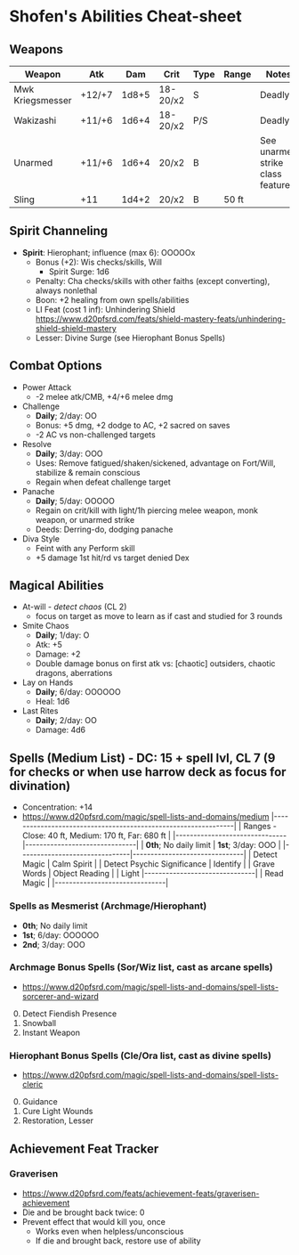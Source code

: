 # Shofen's Abilities Cheat-sheet
## Weapons
| Weapon           | Atk    | Dam   | Crit     | Type | Range | Notes
|------------------|--------|-------|----------|------|-------|------------
| Mwk Kriegsmesser | +12/+7 | 1d8+5 | 18-20/x2 | S    |       | Deadly
| Wakizashi        | +11/+6 | 1d6+4 | 18-20/x2 | P/S  |       | Deadly
| Unarmed          | +11/+6 | 1d6+4 |    20/x2 | B    |       | See unarmed strike class feature
| Sling            | +11    | 1d4+2 |    20/x2 | B    | 50 ft |

## Spirit Channeling
- **Spirit**: Hierophant; influence (max 6): OOOOOx
    - Bonus (+2): Wis checks/skills, Will
        - Spirit Surge: 1d6
    - Penalty: Cha checks/skills with other faiths (except converting), always nonlethal
    - Boon: +2 healing from own spells/abilities
    - LI Feat (cost 1 inf): Unhindering Shield https://www.d20pfsrd.com/feats/shield-mastery-feats/unhindering-shield-shield-mastery
    - Lesser: Divine Surge (see Hierophant Bonus Spells)

## Combat Options
- Power Attack
    - -2 melee atk/CMB, +4/+6 melee dmg
- Challenge
    - **Daily**; 2/day: OO
    - Bonus: +5 dmg, +2 dodge to AC, +2 sacred on saves
    - -2 AC vs non-challenged targets
- Resolve
    - **Daily**; 3/day: OOO
    - Uses: Remove fatigued/shaken/sickened, advantage on Fort/Will, stabilize & remain conscious
    - Regain when defeat challenge target
- Panache
    - **Daily**; 5/day: OOOOO
    - Regain on crit/kill with light/1h piercing melee weapon, monk weapon, or unarmed strike
    - Deeds: Derring-do, dodging panache
- Diva Style
    - Feint with any Perform skill
    - +5 damage 1st hit/rd vs target denied Dex

## Magical Abilities
- At-will - *detect chaos* (CL 2)
    - focus on target as move to learn as if cast and studied for 3 rounds
- Smite Chaos
    - **Daily**; 1/day: O
    - Atk: +5
    - Damage: +2
    - Double damage bonus on first atk vs: [chaotic] outsiders, chaotic dragons, aberrations
- Lay on Hands
    - **Daily**; 6/day: OOOOOO
    - Heal: 1d6
- Last Rites
    - **Daily**; 2/day: OO
    - Damage: 4d6

## Spells (Medium List) - DC: 15 + spell lvl, CL 7 (9 for checks or when use harrow deck as focus for divination)
- Concentration: +14
- https://www.d20pfsrd.com/magic/spell-lists-and-domains/medium
|---------------------------------------------------------------|
| Ranges - Close: 40 ft, Medium: 170 ft, Far: 680 ft            |
|-------------------------------|-------------------------------|
| **0th**; No daily limit       | **1st**; 3/day: OOO           |
|-------------------------------|-------------------------------|
| Detect Magic                  | Calm Spirit                   |
| Detect Psychic Significance   | Identify                      |
| Grave Words                   | Object Reading                |
| Light                         |-------------------------------|
| Read Magic                    |
|-------------------------------|

### Spells as Mesmerist (Archmage/Hierophant)
- **0th**; No daily limit
- **1st**; 6/day: OOOOOO
- **2nd**; 3/day: OOO

### Archmage Bonus Spells (Sor/Wiz list, cast as arcane spells)
- https://www.d20pfsrd.com/magic/spell-lists-and-domains/spell-lists-sorcerer-and-wizard
0. Detect Fiendish Presence
1. Snowball
2. Instant Weapon

### Hierophant Bonus Spells (Cle/Ora list, cast as divine spells)
- https://www.d20pfsrd.com/magic/spell-lists-and-domains/spell-lists-cleric
0. Guidance
1. Cure Light Wounds
2. Restoration, Lesser

## Achievement Feat Tracker
### Graverisen
- https://www.d20pfsrd.com/feats/achievement-feats/graverisen-achievement
- Die and be brought back twice: 0
- Prevent effect that would kill you, once
    - Works even when helpless/unconscious
    - If die and brought back, restore use of ability
